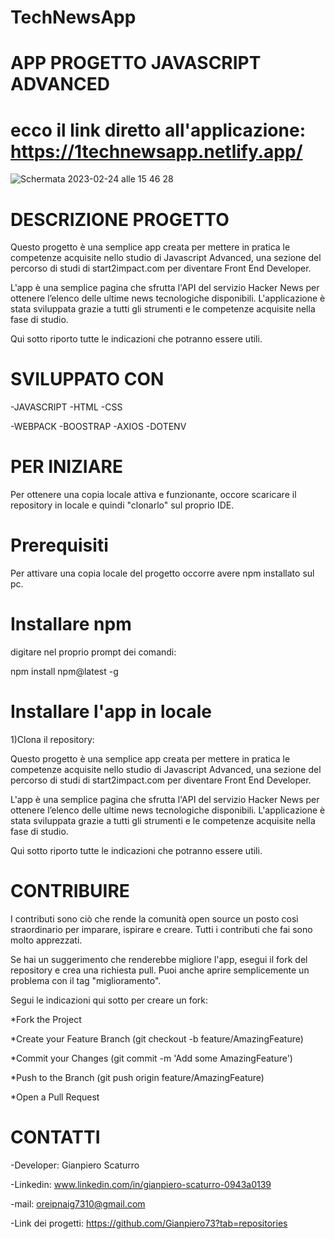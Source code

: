 # TechNewsApp

# APP PROGETTO JAVASCRIPT ADVANCED

# ecco il link diretto all'applicazione: https://1technewsapp.netlify.app/

![Schermata 2023-02-24 alle 15 46 28](https://user-images.githubusercontent.com/80164691/221207833-cf03f900-6513-4f24-bf48-637cc3389893.png)

# DESCRIZIONE PROGETTO
Questo progetto è una semplice app creata per mettere in pratica le competenze acquisite nello studio di Javascript Advanced, una sezione del percorso di studi di start2impact.com per diventare Front End Developer.

L'app è una semplice pagina che sfrutta l'API del servizio Hacker News per ottenere l’elenco delle ultime news tecnologiche disponibili.
L'applicazione è stata sviluppata grazie a tutti gli strumenti e le competenze acquisite nella fase di studio.

Qui sotto riporto tutte le indicazioni che potranno essere utili.

# SVILUPPATO CON

-JAVASCRIPT
-HTML
-CSS

-WEBPACK
-BOOSTRAP
-AXIOS
-DOTENV

# PER INIZIARE

Per ottenere una copia locale attiva e funzionante, occore scaricare il repository in locale e quindi "clonarlo" sul proprio IDE.

# Prerequisiti

Per attivare una copia locale del progetto occorre avere npm installato sul pc.

# Installare npm

digitare nel proprio prompt dei comandi:

npm install npm@latest -g

# Installare l'app in locale

1)Clona il repository:

Questo progetto è una semplice app creata per mettere in pratica le competenze acquisite nello studio di Javascript Advanced, una sezione del percorso di studi di start2impact.com per diventare Front End Developer. 

L'app è una semplice pagina che sfrutta l'API del servizio Hacker News per ottenere l’elenco delle ultime news tecnologiche disponibili.
L'applicazione è stata sviluppata grazie a tutti gli strumenti e le competenze acquisite nella fase di studio.

Qui sotto riporto tutte le indicazioni che potranno essere utili.

# CONTRIBUIRE

I contributi sono ciò che rende la comunità open source un posto così straordinario per imparare, ispirare e creare. Tutti i contributi che fai sono molto apprezzati.

Se hai un suggerimento che renderebbe migliore l'app, esegui il fork del repository e crea una richiesta pull. Puoi anche aprire semplicemente un problema con il tag "miglioramento".

Segui le indicazioni qui sotto per creare un fork:

*Fork the Project

*Create your Feature Branch (git checkout -b feature/AmazingFeature)

*Commit your Changes (git commit -m 'Add some AmazingFeature')

*Push to the Branch (git push origin feature/AmazingFeature)

*Open a Pull Request

# CONTATTI

-Developer: Gianpiero Scaturro 

-Linkedin: www.linkedin.com/in/gianpiero-scaturro-0943a0139 

-mail: oreipnaig7310@gmail.com

-Link dei progetti: https://github.com/Gianpiero73?tab=repositories
